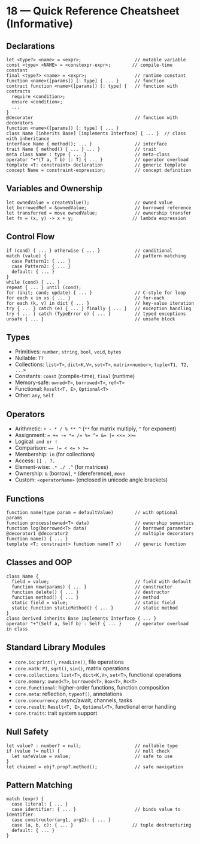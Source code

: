 # 18 — Quick Reference Cheatsheet (Informative)

## Declarations
```ipl
let <type?> <name> = <expr>;                    // mutable variable
const <type> <NAME> = <constexpr-expr>;        // compile-time constant
final <type?> <name> = <expr>;                  // runtime constant
function <name>([params]) [: type] { ... }      // function
contract function <name>([params]) [: type] {   // function with contracts
  require <condition>;
  ensure <condition>;
  ...
}
@decorator                                      // function with decorators
function <name>([params]) [: type] { ... }
class Name [inherits Base] [implements Interface] { ... }  // class with inheritance
interface Name { method(); ... }                // interface
trait Name { method() { ... } ... }             // trait
meta class Name : type { ... }                  // meta-class
operator "+"(T a, T b) [: T] { ... }            // operator overload
template <T: constraint> declaration            // generic template
concept Name = constraint-expression;           // concept definition
```

## Variables and Ownership
```ipl
let ownedValue = createValue();                 // owned value
let borrowedRef = &ownedValue;                  // borrowed reference
let transferred = move ownedValue;              // ownership transfer
let fn = (x, y) -> x + y;                      // lambda expression
```

## Control Flow
```ipl
if (cond) { ... } otherwise { ... }             // conditional
match (value) {                                 // pattern matching
  case Pattern1: { ... }
  case Pattern2: { ... }
  default: { ... }
}
while (cond) { ... }
repeat { ... } until (cond);
for (init; cond; update) { ... }                // C-style for loop
for each x in xs { ... }                        // for-each
for each (k, v) in dict { ... }                 // key-value iteration
try { ... } catch (e) { ... } finally { ... }   // exception handling
try { ... } catch (TypeError e) { ... }         // typed exceptions
unsafe { ... }                                  // unsafe block
```

## Types
- Primitives: `number`, `string`, `bool`, `void`, `bytes`
- Nullable: `T?`
- Collections: `list<T>`, `dict<K,V>`, `set<T>`, `matrix<number>`, `tuple<T1, T2, ...>`
- Constants: `const` (compile-time), `final` (runtime)
- Memory-safe: `owned<T>`, `borrowed<T>`, `ref<T>`
- Functional: `Result<T, E>`, `Optional<T>`
- Other: `any`, `Self`

## Operators
- Arithmetic: `+ - * / % ** ^` (`**` for matrix multiply, `^` for exponent)
- Assignment: `= += -= *= /= %= ^= &= |= <<= >>=`
- Logical: `and or !`
- Comparison: `== != < <= > >=`
- Membership: `in` (for collections)
- Access: `[] . ?.`
- Element-wise: `.* ./ .^` (for matrices)
- Ownership: `&` (borrow), `*` (dereference), `move`
- Custom: `«operatorName»` (enclosed in unicode angle brackets)

## Functions
```ipl
function name(type param = defaultValue)        // with optional params
function process(owned<T> data)                 // ownership semantics
function log(borrowed<T> data)                  // borrowed parameter
@decorator1 @decorator2                         // multiple decorators
function name() { ... }
template <T: constraint> function name(T x)     // generic function
```

## Classes and OOP
```ipl
class Name {
  field = value;                                // field with default
  function new(params) { ... }                  // constructor
  function delete() { ... }                     // destructor
  function method() { ... }                     // method
  static field = value;                         // static field
  static function staticMethod() { ... }        // static method
}
class Derived inherits Base implements Interface { ... }
operator "+"(Self a, Self b) : Self { ... }     // operator overload in class
```

## Standard Library Modules
- `core.io`: `print()`, `readLine()`, file operations
- `core.math`: `PI`, `sqrt()`, `sin()`, matrix operations
- `core.collections`: `list<T>`, `dict<K,V>`, `set<T>`, functional operations
- `core.memory`: `owned<T>`, `borrowed<T>`, `Box<T>`, `Rc<T>`
- `core.functional`: higher-order functions, function composition
- `core.meta`: reflection, `typeof()`, annotations
- `core.concurrency`: async/await, channels, tasks
- `core.result`: `Result<T, E>`, `Optional<T>`, functional error handling
- `core.traits`: trait system support

## Null Safety
```ipl
let value? : number? = null;                    // nullable type
if (value != null) {                            // null check
  let safeValue = value;                        // safe to use
}
let chained = obj?.prop?.method();              // safe navigation
```

## Pattern Matching
```ipl
match (expr) {
  case literal: { ... }
  case identifier: { ... }                      // binds value to identifier
  case constructor(arg1, arg2): { ... }
  case (a, b, c): { ... }                      // tuple destructuring
  default: { ... }
}
```
